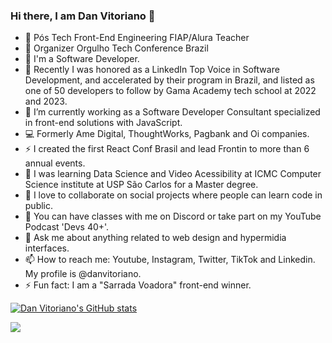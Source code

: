 ### Hi there, I am Dan Vitoriano 👋

- 🌈 Pós Tech Front-End Engineering FIAP/Alura Teacher
- 🌈 Organizer Orgulho Tech Conference Brazil
- :rocket: I'm a Software Developer.
- 🥇 Recently I was honored as a LinkedIn Top Voice in Software Development, and accelerated by their program in Brazil, and listed as one of 50 developers to follow by Gama Academy tech school at 2022 and 2023.
- 🔭 I’m currently working as a Software Developer Consultant specialized in front-end solutions with JavaScript.
- 💻 Formerly Ame Digital, ThoughtWorks, Pagbank and Oi companies.
- ⚡️ I created the first React Conf Brasil and lead Frontin to more than 6 annual events.
- 🌱 I was learning Data Science and Video Acessibility at ICMC Computer Science institute at USP São Carlos for a Master degree.
- 👯 I love to collaborate on social projects where people can learn code in public.
- 📖 You can have classes with me on Discord or take part on my YouTube Podcast 'Devs 40+'.
- 💬 Ask me about anything related to web design and hypermidia interfaces.
- 📫 How to reach me: Youtube, Instagram, Twitter, TikTok and Linkedin. My profile is @danvitoriano.
- ⚡ Fun fact: I am a "Sarrada Voadora" front-end winner.

[![Dan Vitoriano's GitHub stats](https://github-readme-stats.vercel.app/api?username=danvitoriano&show_icons=true)](https://github.com/danvitoriano/github-readme-stats)

<a href="https://github.com/danvitoriano/github-readme-stats"><img align="center" src="https://github-readme-stats.vercel.app/api/top-langs/?username=danvitoriano&langs_count=6" /></a>
